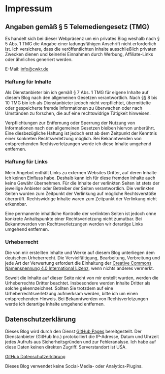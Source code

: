 # Impressum

## Angaben gemäß § 5 Telemediengesetz (TMG)

Es handelt sich bei dieser Webpräsenz um ein privates Blog weshalb nach § 5 Abs. 1 TMG die Angabe einer ladungsfähigen Anschrift nicht erforderlich ist. Ich versichere, dass die veröffentlichten Inhalte ausschließlich privaten Zwecken dienen und keinerlei Einnahmen durch Werbung, Affiliate-Links oder ähnliches generiert werden.

E-Mail: [info@cwkr.de](mailto:info@cwkr.de)

### Haftung für Inhalte

Als Dienstanbieter bin ich gemäß § 7 Abs. 1 TMG für eigene Inhalte auf diesem Blog nach den allgemeinen Gesetzen verantwortlich. Nach §§ 8 bis 10 TMG bin ich als Dienstanbieter jedoch nicht verpflichtet, übermittelte oder gespeicherte fremde Informationen zu überwachen oder nach Umständen zu forschen, die auf eine rechtswidrige Tätigkeit hinweisen.

Verpflichtungen zur Entfernung oder Sperrung der Nutzung von Informationen nach den allgemeinen Gesetzen bleiben hiervon unberührt. Eine diesbezügliche Haftung ist jedoch erst ab dem Zeitpunkt der Kenntnis einer konkreten Rechtsverletzung möglich. Bei Bekanntwerden von entsprechenden Rechtsverletzungen werde ich diese Inhalte umgehend entfernen.

### Haftung für Links

Mein Angebot enthält Links zu externen Websites Dritter, auf deren Inhalte ich keinen Einfluss habe. Deshalb kann ich für diese fremden Inhalte auch keine Gewähr übernehmen. Für die Inhalte der verlinkten Seiten ist stets der jeweilige Anbieter oder Betreiber der Seiten verantwortlich. Die verlinkten Seiten wurden zum Zeitpunkt der Verlinkung auf mögliche Rechtsverstöße überprüft. Rechtswidrige Inhalte waren zum Zeitpunkt der Verlinkung nicht erkennbar.

Eine permanente inhaltliche Kontrolle der verlinkten Seiten ist jedoch ohne konkrete Anhaltspunkte einer Rechtsverletzung nicht zumutbar. Bei Bekanntwerden von Rechtsverletzungen werden wir derartige Links umgehend entfernen.

### Urheberrecht

Die von mir erstellten Inhalte und Werke auf diesem Blog unterliegen dem deutschen Urheberrecht. Die Vervielfältigung, Bearbeitung, Verbreitung und jede Art der Verwertung erfordert die Einhaltung der [Creative Commons Namensnennung 4.0 International Lizenz](http://creativecommons.org/licenses/by/4.0/), wenn nichts anderes vermerkt.

Soweit die Inhalte auf dieser Seite nicht von mir erstellt wurden, werden die Urheberrechte Dritter beachtet. Insbesondere werden Inhalte Dritter als solche gekennzeichnet. Sollten Sie trotzdem auf eine Urheberrechtsverletzung aufmerksam werden, bitte ich um einen entsprechenden Hinweis. Bei Bekanntwerden von Rechtsverletzungen werde ich derartige Inhalte umgehend entfernen.

## Datenschutzerklärung

Dieses Blog wird durch den Dienst [GitHub Pages](https://pages.github.com/) bereitgestellt. Der Dienstanbieter (GitHub Inc.) protokolliert die IP-Adresse, Datum und Uhrzeit jedes Aufrufs aus Sicherheitsgründen und zur Fehleranalyse. Ich habe auf diese Daten keinen direkten Zugriff. Serverstandort ist USA.

[GitHub Datenschutzerklärung](https://docs.github.com/de/site-policy/privacy-policies/github-privacy-statement)

Dieses Blog verwendet keine Social-Media- oder Analytics-Plugins.
